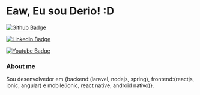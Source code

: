 # Eaw, Eu sou Derio! :D

[![Github Badge](https://img.shields.io/badge/-Github-000?style=flat-square&logo=Github&logoColor=white&link=https://github.com/derio123)](https://github.com/derio123)

[![Linkedin Badge](https://img.shields.io/badge/-LinkedIn-blue?style=flat-square&logo=Linkedin&logoColor=white&link=https://www.linkedin.com/in/deriomatheus/)](https://www.linkedin.com/in/deriomatheus/)

[![Youtube Badge](https://img.shields.io/badge/-YouTube-ff0000?style=flat-square&labelColor=ff0000&logo=youtube&logoColor=white&link=https://www.youtube.com/channel/UCmsd0YylgJy4z_JVhdrqFvQ)](https://www.youtube.com/channel/UCmsd0YylgJy4z_JVhdrqFvQ)

### About me
Sou desenvolvedor em {backend:(laravel, nodejs, spring), frontend:(reactjs, ionic, angular) e mobile(ionic, react native, android nativo)}.
